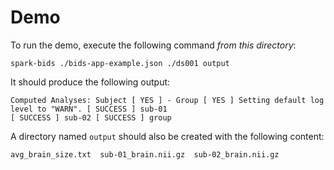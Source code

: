 # Demo

To run the demo, execute the following command *from this directory*:

`
spark-bids ./bids-app-example.json ./ds001 output
`

It should produce the following output:

`
Computed Analyses: Subject [ YES ] - Group [ YES ]
Setting default log level to "WARN".
 [ SUCCESS ] sub-01                                                             
 [ SUCCESS ] sub-02
 [ SUCCESS ] group
`

A directory named `output` should also be created with the following content:

`
avg_brain_size.txt  sub-01_brain.nii.gz  sub-02_brain.nii.gz
`